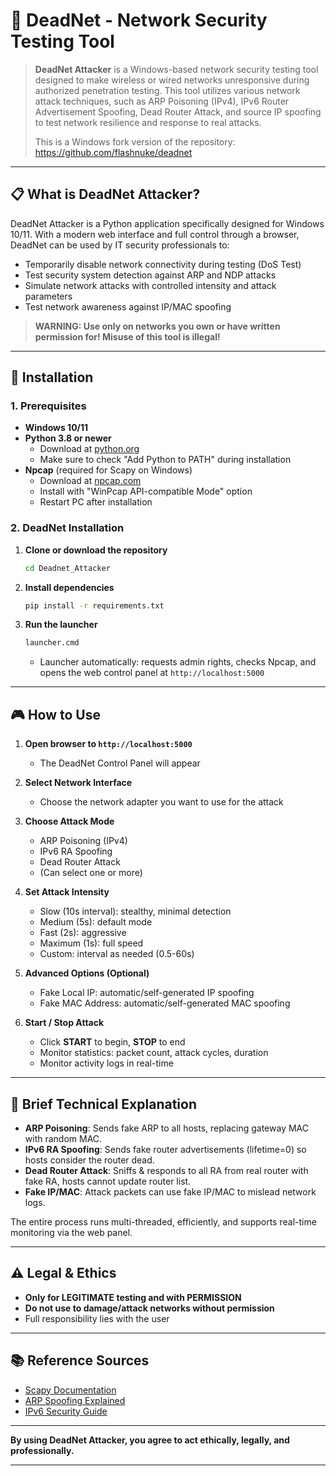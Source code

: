 # 🔴 DeadNet - Network Security Testing Tool

> **DeadNet Attacker** is a Windows-based network security testing tool designed to make wireless or wired networks unresponsive during authorized penetration testing. This tool utilizes various network attack techniques, such as ARP Poisoning (IPv4), IPv6 Router Advertisement Spoofing, Dead Router Attack, and source IP spoofing to test network resilience and response to real attacks.
>
> This is a Windows fork version of the repository: https://github.com/flashnuke/deadnet

---

## 📋 What is DeadNet Attacker?

DeadNet Attacker is a Python application specifically designed for Windows 10/11. With a modern web interface and full control through a browser, DeadNet can be used by IT security professionals to:
- Temporarily disable network connectivity during testing (DoS Test)
- Test security system detection against ARP and NDP attacks
- Simulate network attacks with controlled intensity and attack parameters
- Test network awareness against IP/MAC spoofing

> **WARNING: Use only on networks you own or have written permission for! Misuse of this tool is illegal!**

---

## 🚀 Installation

### 1. Prerequisites

- **Windows 10/11**
- **Python 3.8 or newer**
  - Download at [python.org](https://www.python.org/downloads/)
  - Make sure to check "Add Python to PATH" during installation
- **Npcap** (required for Scapy on Windows)
  - Download at [npcap.com](https://npcap.com/#download)
  - Install with "WinPcap API-compatible Mode" option
  - Restart PC after installation

### 2. DeadNet Installation

1. **Clone or download the repository**
   ```bash
   cd Deadnet_Attacker
   ```
2. **Install dependencies**
   ```bash
   pip install -r requirements.txt
   ```
3. **Run the launcher**
   ```bash
   launcher.cmd
   ```
   - Launcher automatically: requests admin rights, checks Npcap, and opens the web control panel at `http://localhost:5000`

---

## 🎮 How to Use

1. **Open browser to `http://localhost:5000`**
   - The DeadNet Control Panel will appear

2. **Select Network Interface**
   - Choose the network adapter you want to use for the attack

3. **Choose Attack Mode**
   - ARP Poisoning (IPv4)
   - IPv6 RA Spoofing
   - Dead Router Attack
   - (Can select one or more)

4. **Set Attack Intensity**
   - Slow (10s interval): stealthy, minimal detection
   - Medium (5s): default mode
   - Fast (2s): aggressive
   - Maximum (1s): full speed
   - Custom: interval as needed (0.5-60s)

5. **Advanced Options (Optional)**
   - Fake Local IP: automatic/self-generated IP spoofing
   - Fake MAC Address: automatic/self-generated MAC spoofing

6. **Start / Stop Attack**
   - Click **START** to begin, **STOP** to end
   - Monitor statistics: packet count, attack cycles, duration
   - Monitor activity logs in real-time

---

## 🔧 Brief Technical Explanation

- **ARP Poisoning**: Sends fake ARP to all hosts, replacing gateway MAC with random MAC.
- **IPv6 RA Spoofing**: Sends fake router advertisements (lifetime=0) so hosts consider the router dead.
- **Dead Router Attack**: Sniffs & responds to all RA from real router with fake RA, hosts cannot update router list.
- **Fake IP/MAC**: Attack packets can use fake IP/MAC to mislead network logs.

The entire process runs multi-threaded, efficiently, and supports real-time monitoring via the web panel.

---

## ⚠️ Legal & Ethics

- **Only for LEGITIMATE testing and with PERMISSION**
- **Do not use to damage/attack networks without permission**
- Full responsibility lies with the user

---

## 📚 Reference Sources

- [Scapy Documentation](https://scapy.readthedocs.io/)
- [ARP Spoofing Explained](https://www.imperva.com/learn/application-security/arp-spoofing/)
- [IPv6 Security Guide](https://www.cisco.com/c/en/us/products/security/ipv6-security.html)

---

**By using DeadNet Attacker, you agree to act ethically, legally, and professionally.**

---
